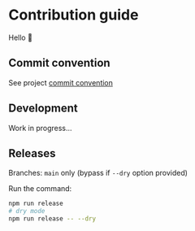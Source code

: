 # Contribution guide

Hello 👋

## Commit convention

See project [commit convention](./COMMIT_CONVENTION.md)

## Development

Work in progress...

## Releases

Branches: `main` only (bypass if `--dry` option provided)

Run the command:

```sh
npm run release
# dry mode
npm run release -- --dry
```
